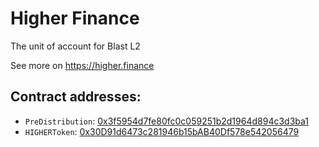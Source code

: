 # Higher Finance

The unit of account for Blast L2

See more on https://higher.finance

## Contract addresses:

* `PreDistribution`: [0x3f5954d7fe80fc0c059251b2d1964d894c3d3ba1](https://blastscan.io/address/0x3f5954d7fe80fc0c059251b2d1964d894c3d3ba1)
* `HIGHERToken`: [0x30D91d6473c281946b15bAB40Df578e542056479](https://blastscan.io/address/0x30D91d6473c281946b15bAB40Df578e542056479)
